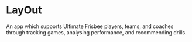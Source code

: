 # LayOut
An app which supports Ultimate Frisbee players, teams, and coaches through tracking games, analysing performance, and recommending drills.

